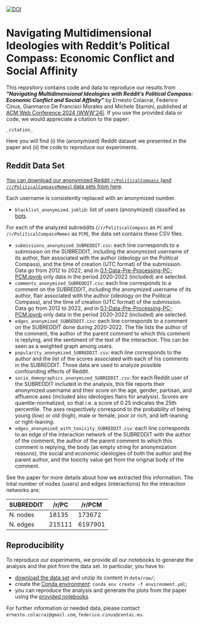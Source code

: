 [![DOI](https://sandbox.zenodo.org/badge/758604966.svg)](https://sandbox.zenodo.org/doi/10.5072/zenodo.29436)

# Navigating Multidimensional Ideologies with Reddit’s Political Compass: Economic Conflict and Social Affinity

This repository contains code and data to reproduce our results from ***"Navigating Multidimensional Ideologies with Reddit’s Political Compass: Economic Conflict and Social Affinity"*** by Ernesto Colacrai, Federico Cinus, Gianmarco De Francisci Morales and Michele Starnini, published at [ACM Web Conference 2024 (WWW'24)]([https://www2023.thewebconf.org](https://www2024.thewebconf.org/)). If you use the provided data or code, we would appreciate a citation to the paper:

```
_citation_
```

Here you will find (i) the (anonymized) Reddit dataset we presented in the paper and (ii) the code to reproduce our experiments.

## Reddit Data Set

[You can download our anonymized Reddit `r/PoliticalCompass` (and `/r/PoliticalCompassMemes`) data sets from here](https://github.com/arnestc/political-compass/releases/download/Latest/data.zip).

Each username is consistently replaced with an anonymized number.

- `blacklist_anonymized.joblib`: list of users (anonymized) classified as [bots](https://doi.org/10.1007/978-3-031-19097-1_1).

For each of the analyzed subreddits (`/r/PoliticalCompass` as `PC` and `/r/PoliticalCompassMemes` as `PCM`), the data set contains these CSV files.

- `submissions_anonymized_SUBREDDIT.csv`: each line corresponds to a submission on the SUBREDDIT, including the anonymized username of its author, flair associated with the author (ideology on the Political Compass), and the time of creation (UTC format) of the submission. Data go from 2012 to 2022, and in [0.1-Data-Pre-Processing-PC-PCM.ipynb](notebooks/0.1-Data-Pre-Processing-PC-PCM.ipynb) only data in the period 2020-2022 (included) are selected.
- `comments_anonymized_SUBREDDIT.csv`: each line corresponds to a comment on the SUBREDDIT, including the anonymized username of its author, flair associated with the author (ideology on the Political Compass), and the time of creation (UTC format) of the submission.  Data go from 2012 to 2022, and in [0.1-Data-Pre-Processing-PC-PCM.ipynb](notebooks/0.1-Data-Pre-Processing-PC-PCM.ipynb) only data in the period 2020-2022 (included) are selected.
- `edges_anonymized_SUBREDDIT.csv`: each line corresponds to a comment on the SUBREDDIT done during 2020-2022. The file lists the author of the comment, the author of the parent comment to which this comment is replying, and the sentiment of the text of the interaction. This can be seen as a weighted graph among users.
- `popularity_anonymized_SUBREDDIT.csv`: each line corresponds to the author and the list of the scores associated with each of his comments in the SUBREDDIT. Those data are used to analyze possible confounding effects of Reddit.
- `socio_demographics_anonymized_SUBREDDIT.csv`: for each Reddit user of the SUBREDDIT included in the analysis, this file reports their anonymized username and their score on the age, gender, partisan, and affluence axes (included also ideologies flairs for analysis). Scores are quantile-normalized, so that i.e. a score of 0.25 indicates the 25th percentile. The axes respectively correspond to the probability of being young (low) or old (high), male or female, poor or rich, and left-leaning or right-leaning.
- `edges_anonymized_with_toxicity_SUBREDDIT.csv`: each line corresponds to an edge of the interaction network of the SUBREDDIT with the author of the comment, the author of the parent comment to which this comment is replying, the body (as empty string for anonymization reasons), the social and economic ideologies of both the author and the parent author, and the toxicity value get from the original body of the comment.

See the paper for more details about how we extracted this information.
The total number of nodes (users) and edges (interactions) for the interaction networks are:

| SUBREDDIT     | /r/PC   | /r/PCM  |
|---------------|---------|---------|
| N. nodes      | 18135   | 173672  |
| N. edges      | 215111  | 6197901 |

## Reproducibility

To reproduce our experiments, we provide all our notebooks to generate the analysis and the plot from the data set. In particular, you have to:

- [download the data set](https://github.com/arnestc/political-compass/releases/download/Latest/data.zip) and unzip its content in `data/raw/`;
- create the [Conda environment](https://github.com/arnestc/political-compass/blob/main/environment.yml): `conda env create -f environment.yml`;
- you can reproduce the analysis and generate the plots from the paper using the [provided notebooks](notebooks).

For further information or needed data, please contact `ernesto.colacrai@gmail.com`, `federico.cinus@centai.eu`.
